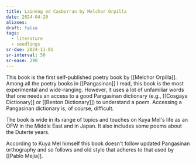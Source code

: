 ```yaml
---
title: Laineng ed Casborran by Melchor Orpilla
date: 2024-04-20
aliases: 
draft: false
tags:
  - literature
  - seedlings
sr-due: 2024-11-01
sr-interval: 50
sr-ease: 290
---
```

This book is the first self-published poetry book by [[Melchor Orpilla]]. Among all the poetry books in [[Pangasinan]] I read, this book is the most experimental and wide-ranging. However, it uses a lot of unfamiliar words that one needs an access to a good Pangasinan dictionary (e.g., [[Cosgaya Dictionary]] or [[Benton Dictionary]]) to understand a poem. Accessing a Pangasinan dictionary is, of course, difficult.

The book is wide in its range of topics and touches on Kuya Mel's life as an OFW in the Middle East and in Japan. It also includes some poems about the Duterte years.

According to Kuya Mel himself this book doesn't follow updated Pangasinan orthography and so follows and old style that adheres to that used by [[Pablo Mejia]].